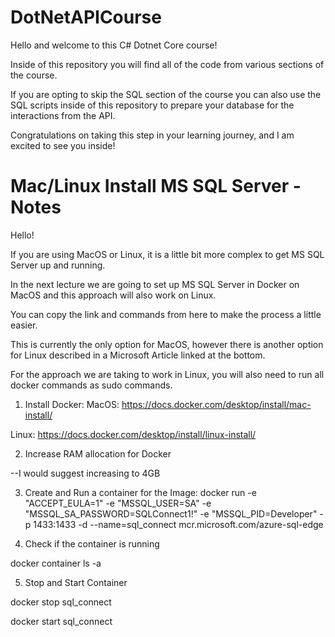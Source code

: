 # DotNetAPICourse

Hello and welcome to this C# Dotnet Core course!

Inside of this repository you will find all of the code from various sections of the course.

If you are opting to skip the SQL section of the course you can also use the SQL scripts inside of this repository to prepare your database for the interactions from the API.

Congratulations on taking this step in your learning journey, and I am excited to see you inside!

# Mac/Linux Install MS SQL Server - Notes

Hello!

If you are using MacOS or Linux, it is a little bit more complex to get MS SQL Server up and running.

In the next lecture we are going to set up MS SQL Server in Docker on MacOS and this approach will also work on Linux.

You can copy the link and commands from here to make the process a little easier.

This is currently the only option for MacOS, however there is another option for Linux described in a Microsoft Article linked at the bottom.

For the approach we are taking to work in Linux, you will also need to run all docker commands as sudo commands.

1. Install Docker:
   MacOS: https://docs.docker.com/desktop/install/mac-install/

Linux: https://docs.docker.com/desktop/install/linux-install/

2. Increase RAM allocation for Docker

--I would suggest increasing to 4GB

3. Create and Run a container for the Image:
   docker run -e "ACCEPT_EULA=1" -e "MSSQL_USER=SA" -e "MSSQL_SA_PASSWORD=SQLConnect1!" -e "MSSQL_PID=Developer" -p 1433:1433 -d --name=sql_connect mcr.microsoft.com/azure-sql-edge

4. Check if the container is running

docker container ls -a

5. Stop and Start Container

docker stop sql_connect

docker start sql_connect
